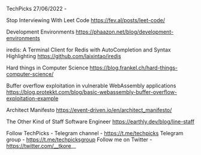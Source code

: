 TechPicks 27/06/2022 -

Stop Interviewing With Leet Code
https://fev.al/posts/leet-code/

Development Environments
https://phaazon.net/blog/development-environments

iredis: A Terminal Client for Redis with AutoCompletion and Syntax Highlighting
https://github.com/laixintao/iredis

Hard things in Computer Science
https://blog.frankel.ch/hard-things-computer-science/

Buffer overflow exploitation in vulnerable WebAssembly applications
https://blog.protekkt.com/blog/basic-webassembly-buffer-overflow-exploitation-example

Architect Manifesto
https://event-driven.io/en/architect_manifesto/

The Other Kind of Staff Software Engineer
https://earthly.dev/blog/line-staff

Follow TechPicks -
Telegram channel - https://t.me/techpicks
Telegram group - https://t.me/techpicksgroup
Follow me on Twitter - https://twitter.com/__tkore__